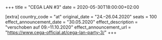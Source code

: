 +++
title = "CEGA LAN #3"
date = 2020-05-30T18:00:00+02:00

[extra]
country_code = "at"
original_date = "24.–26.04.2020"
seats = 100
effect_announcement_date = "30.05.2020"
effect_description = "verschoben auf 09.–11.10.2020"
effect_announcement_url = "https://www.cega-official.at/cega-lan-party-3/"
+++

